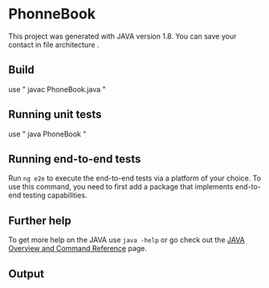# PhonneBook

This project was generated with JAVA version 1.8. You can save your contact in file architecture .

## Build 

use " javac PhoneBook.java "

## Running unit tests

use " java PhoneBook "

## Running end-to-end tests

Run `ng e2e` to execute the end-to-end tests via a platform of your choice. To use this command, you need to first add a package that implements end-to-end testing capabilities.

## Further help

To get more help on the JAVA use `java -help` or go check out the [JAVA Overview and Command Reference](https://www.java.com/en/download/help/index.html) page.

## Output


